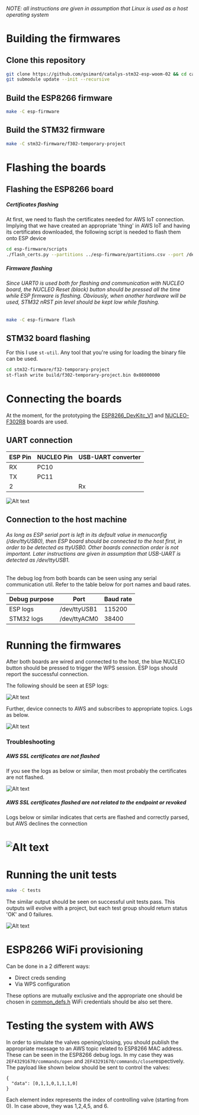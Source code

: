 ###### NOTE: all instructions are given in assumption that Linux is used as a host operating system

Building the firmwares
===

Clone this repository
---


```bash
git clone https://github.com/gsimard/catalys-stm32-esp-woom-02 && cd catalys-stm32-esp-woom-02
git submodule update --init --recursive
```
Build the ESP8266 firmware
---
```bash
make -C esp-firmware
```

Build the STM32 firmware
---
```bash
make -C stm32-firmware/f302-temporary-project
```

Flashing the boards
===

Flashing the ESP8266 board
---
##### Certificates flashing
At first, we need to flash the certificates needed for AWS IoT connection.
Implying that we have created an appropriate 'thing' in AWS IoT and having its certificates downloaded, the following script is needed to flash them onto ESP device
```bash
cd esp-firmware/scripts
./flash_certs.py --partitions ../esp-firmware/partitions.csv --port /dev/ttyUSB0 --root-ca <path-to-rootCA> --cert <path-to-cert.pem.crt> --key <path-to-private.pem.key>
```
##### Firmware flashing
###### Since UART0 is used both for flashing and communication with NUCLEO board, the NUCLEO Reset (black) button should be pressed all the time while ESP firmware is flashing. Obviously, when another hardware will be used, STM32 nRST pin level should be kept low while flashing.
```bash
make -C esp-firmware flash
```

STM32 board flashing
---

For this I use `st-util`.  Any tool that you're using for loading the binary file can be used.
```bash
cd stm32-firmware/f32-temporary-project
st-flash write build/f302-temporary-project.bin 0x08000000
````


Connecting the boards
===

At the moment, for the prototyping the [ESP8266_DevKitc_V1](https://www.espressif.com/sites/default/files/documentation/ESP8266-DevKitC_getting_started_guide__EN.pdf) and [NUCLEO-F302R8](https://www.st.com/en/evaluation-tools/nucleo-f302r8.html)
 boards are used.

UART connection
---

ESP Pin | NUCLEO Pin | USB-UART converter
------- | ---------- | ------------------
RX | PC10 |
TX | PC11 |
2  |      | Rx

![Alt text](.img/IMG_20200528_205825.jpg?raw=true "Boards connection")

Connection to the host machine
---

###### As long as ESP serial port is left in its default value in menuconfig (/dev/ttyUSB0), then ESP board should be connected to the host first, in order to be detected as ttyUSB0. Other boards connection order is not important. Later instructions are given in assumption that USB-UART is detected as /dev/ttyUSB1.

The debug log from both boards can be seen using any serial communication util. Refer to the table below for port names and baud rates.

Debug purpose | Port | Baud rate
------------- | ---- | ---------
ESP logs      | /dev/ttyUSB1 | 115200
STM32 logs    | /dev/ttyACM0 | 38400


Running the firmwares
===

After both boards are wired and connected to the host, the blue NUCLEO button should be pressed to trigger the WPS session. ESP logs should report the successful connection.

The following should be seen at ESP logs:

![Alt text](.img/Screenshot_2020-05-29_18-44-57.png?raw=true "ESP logs")

Further, device connects to AWS and subscribes to appropriate topics. Logs as below.

![Alt text](.img/Screenshot_2020-05-29_18-52-21.png?raw=true "ESP logs")

### Troubleshooting

##### AWS SSL certificates are not flashed

If you see the logs as below or similar, then most probably the certificates are not flashed.

![Alt text](.img/Screenshot_2020-05-29_19-27-55.png?raw=true "ESP logs")

##### AWS SSL certificates flashed are not related to the endpoint or revoked

Logs below or similar indicates that certs are flashed and correctly parsed, but AWS declines the connection

![Alt text](.img/Screenshot_2020-05-29_19-35-55.png?raw=true "ESP logs")
=======
Running the unit tests
===
```bash
make -C tests
```
The similar output should be seen on successful unit tests pass. This outputs will evolve with a project, but each test group should return status 'OK' and 0 failures.

![Alt text](.img/Screenshot_2020-06-02_21-25-20.png?raw=true "ESP logs")

ESP8266 WiFi provisioning
===
Can be done in a 2 different ways:
- Direct creds sending
- Via WPS configuration

These options are mutually exclusive and the appropriate one should be chosen in [common_defs.h](common/common_defs.h)
WiFi credentials should be also set there.


Testing the system with AWS
===
In order to simulate the valves opening/closing, you should publish the appropriate message to an AWS topic related to ESP8266 MAC address. These can be seen in the ESP8266 debug logs. In my case they was `2EF43291670/commands/open` and `2EF43291670/commands/close`respectively.
The payload like shown below should be sent to control the valves:
```
{
  "data": [0,1,1,0,1,1,1,0]
}
```
Each element index represents the index of controlling valve (starting from 0). In case above, they was 1,2,4,5, and 6.

